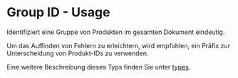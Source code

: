 # Group ID - Usage

Identifiziert eine Gruppe von Produkten im gesamten Dokument eindeutig.

Um das Auffinden von Fehlern zu erleichtern, wird empfohlen, ein Präfix zur Unterscheidung von Produkt-IDs zu verwenden.

Eine weitere Beschreibung dieses Typs finden Sie unter [types](types/product_group_id-usage.de.md).
